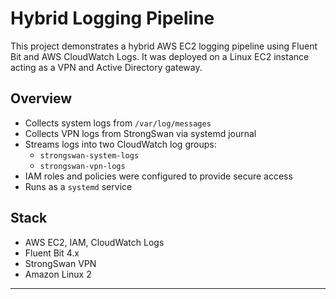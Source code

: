 # Hybrid Logging Pipeline

This project demonstrates a hybrid AWS EC2 logging pipeline using Fluent Bit and AWS CloudWatch Logs.
It was deployed on a Linux EC2 instance acting as a VPN and Active Directory gateway.

## Overview

- Collects system logs from `/var/log/messages`
- Collects VPN logs from StrongSwan via systemd journal
- Streams logs into two CloudWatch log groups:
  - `strongswan-system-logs`
  - `strongswan-vpn-logs`
- IAM roles and policies were configured to provide secure access
- Runs as a `systemd` service

## Stack

- AWS EC2, IAM, CloudWatch Logs
- Fluent Bit 4.x
- StrongSwan VPN
- Amazon Linux 2

---
